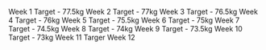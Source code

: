 Week 1
Target - 77.5kg
Week 2
Target - 77kg
Week 3
Target - 76.5kg
Week 4
Target - 76kg
Week 5
Target - 75.5kg
Week 6
Target - 75kg
Week 7
Target - 74.5kg
Week 8
Target - 74kg
Week 9
Target - 73.5kg
Week 10
Target - 73kg
Week 11
Targer 
Week 12